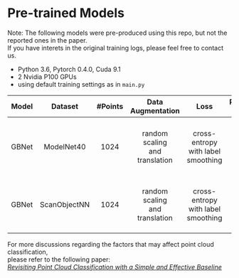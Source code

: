 # Pre-trained Models
Note: The following models were pre-produced using this repo, but not the reported ones in the paper.  
If you have interets in the original training logs, please feel free to contact us. 
* Python 3.6, Pytorch 0.4.0, Cuda 9.1
* 2 Nvidia P100 GPUs
* using default training settings as in ```main.py```

| Model            | Dataset             |#Points             | Data<br />Augmentation | Loss | Performance<br />on Test Set            | Download<br />Link   |
|:----------------:|:-------------------:|:-------------------:|:----------:|:-----------------:|:-------------------------------------------------------------------------------:|:------:|
| GBNet | ModelNet40 | 1024 | random scaling<br />and translation | cross-entropy<br />with label smoothing                 | overall accuracy： xx.x%<br />mean class accuracy： xx.x%                                          | coming soon... |
| GBNet | ScanObjectNN | 1024 | random scaling<br />and translation | cross-entropy<br />with label smoothing                 | overall accuracy: **80.47%**<br />mean class accuracy: **77.48%**                                           | [google drive](https://drive.google.com/file/d/1O7gImLlyhkSnPiP8_x6YZruJRjL59aLO/view?usp=sharing) |

For more discussions regarding the factors that may affect point cloud classification,  
please refer to the following paper:  
*[Revisiting Point Cloud Classification with a Simple and Effective Baseline](https://openreview.net/pdf?id=XwATtbX3oCz)*
